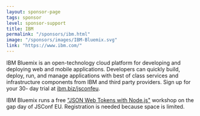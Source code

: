 ```yaml
---
layout: sponsor-page
tags: sponsor
level: sponsor-support
title: IBM
permalink: "/sponsors/ibm.html"
image: "/sponsors/images/IBM-Bluemix.svg"
link: "https://www.ibm.com/"
---
```

IBM Bluemix is an open-technology cloud platform for developing and deploying web and mobile
applications. Developers can quickly build, deploy, run, and manage applications with best of class
services and infrastructure components from IBM and third party providers. Sign up for your 30-
day trial at [ibm.biz/jsconfeu](ibm.biz/jsconfeu).

IBM Bluemix runs a free ["JSON Web Tokens with Node.js"](https://ti.to/jsconfeu/ibm-bluemix-workshop-at-JSConf-EU) workshop on the gap day of JSConf EU. Registration is needed because space is limited.